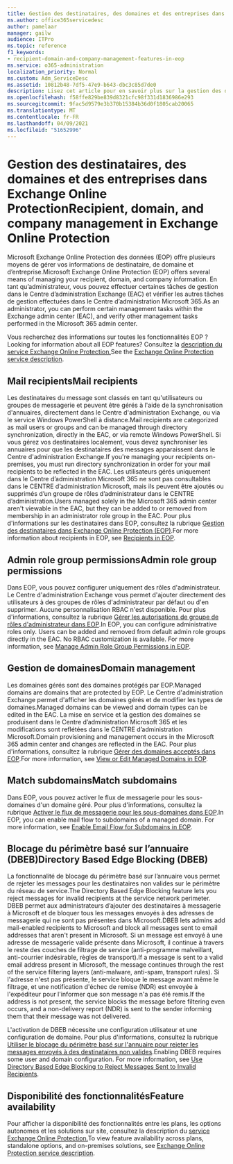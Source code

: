 ```yaml
---
title: Gestion des destinataires, des domaines et des entreprises dans Exchange Online Protection
ms.author: office365servicedesc
author: pamelaar
manager: gailw
audience: ITPro
ms.topic: reference
f1_keywords:
- recipient-domain-and-company-management-features-in-eop
ms.service: o365-administration
localization_priority: Normal
ms.custom: Adm_ServiceDesc
ms.assetid: 10812b48-7df5-47e9-b643-dbc3c85d7de0
description: Lisez cet article pour en savoir plus sur la gestion des destinataires, des domaines et des entreprises dans Microsoft Exchange Online Protection des données (EOP).
ms.openlocfilehash: f58ffe829be839d8321cfc98f331d1836986e293
ms.sourcegitcommit: 9fac5d9579e3b370b15384b36d0f1805cab20065
ms.translationtype: MT
ms.contentlocale: fr-FR
ms.lasthandoff: 04/09/2021
ms.locfileid: "51652996"
---
```

# <a name="recipient-domain-and-company-management-in-exchange-online-protection"></a><span data-ttu-id="37791-103">Gestion des destinataires, des domaines et des entreprises dans Exchange Online Protection</span><span class="sxs-lookup"><span data-stu-id="37791-103">Recipient, domain, and company management in Exchange Online Protection</span></span>

<span data-ttu-id="37791-104">Microsoft Exchange Online Protection des données (EOP) offre plusieurs moyens de gérer vos informations de destinataire, de domaine et d’entreprise.</span><span class="sxs-lookup"><span data-stu-id="37791-104">Microsoft Exchange Online Protection (EOP) offers several means of managing your recipient, domain, and company information.</span></span> <span data-ttu-id="37791-105">En tant qu’administrateur, vous pouvez effectuer certaines tâches de gestion dans le Centre d’administration Exchange (EAC) et vérifier les autres tâches de gestion effectuées dans le Centre d’administration Microsoft 365.</span><span class="sxs-lookup"><span data-stu-id="37791-105">As an administrator, you can perform certain management tasks within the Exchange admin center (EAC), and verify other management tasks performed in the Microsoft 365 admin center.</span></span>
  
<span data-ttu-id="37791-106">Vous recherchez des informations sur toutes les fonctionnalités EOP ?</span><span class="sxs-lookup"><span data-stu-id="37791-106">Looking for information about all EOP features?</span></span> <span data-ttu-id="37791-107">Consultez la [description du service Exchange Online Protection.](exchange-online-protection-service-description.md)</span><span class="sxs-lookup"><span data-stu-id="37791-107">See the [Exchange Online Protection service description](exchange-online-protection-service-description.md).</span></span>
  
## <a name="mail-recipients"></a><span data-ttu-id="37791-108">Mail recipients</span><span class="sxs-lookup"><span data-stu-id="37791-108">Mail recipients</span></span>

<span data-ttu-id="37791-109">Les destinataires du message sont classés en tant qu'utilisateurs ou groupes de messagerie et peuvent être gérés à l'aide de la synchronisation d'annuaires, directement dans le Centre d'administration Exchange, ou via le service Windows PowerShell à distance.</span><span class="sxs-lookup"><span data-stu-id="37791-109">Mail recipients are categorized as mail users or groups and can be managed through directory synchronization, directly in the EAC, or via remote Windows PowerShell.</span></span> <span data-ttu-id="37791-110">Si vous gérez vos destinataires localement, vous devez synchroniser les annuaires pour que les destinataires des messages apparaissent dans le Centre d'administration Exchange.</span><span class="sxs-lookup"><span data-stu-id="37791-110">If you're managing your recipients on-premises, you must run directory synchronization in order for your mail recipients to be reflected in the EAC.</span></span> <span data-ttu-id="37791-111">Les utilisateurs gérés uniquement dans le Centre d’administration Microsoft 365 ne sont pas consultables dans le CENTRE d’administration Microsoft, mais ils peuvent être ajoutés ou supprimés d’un groupe de rôles d’administrateur dans le CENTRE d’administration.</span><span class="sxs-lookup"><span data-stu-id="37791-111">Users managed solely in the Microsoft 365 admin center aren't viewable in the EAC, but they can be added to or removed from membership in an administrator role group in the EAC.</span></span> <span data-ttu-id="37791-112">Pour plus d'informations sur les destinataires dans EOP, consultez la rubrique [Gestion des destinataires dans Exchange Online Protection (EOP)](/microsoft-365/security/office-365-security/manage-recipients-in-eop).</span><span class="sxs-lookup"><span data-stu-id="37791-112">For more information about recipients in EOP, see [Recipients in EOP](/microsoft-365/security/office-365-security/manage-recipients-in-eop).</span></span>
  
## <a name="admin-role-group-permissions"></a><span data-ttu-id="37791-113">Admin role group permissions</span><span class="sxs-lookup"><span data-stu-id="37791-113">Admin role group permissions</span></span>

<span data-ttu-id="37791-p104">Dans EOP, vous pouvez configurer uniquement des rôles d'administrateur. Le Centre d'administration Exchange vous permet d'ajouter directement des utilisateurs à des groupes de rôles d'administrateur par défaut ou d'en supprimer. Aucune personnalisation RBAC n'est disponible. Pour plus d'informations, consultez la rubrique [Gérer les autorisations de groupe de rôles d'administrateur dans EOP](/microsoft-365/security/office-365-security/manage-admin-role-group-permissions-in-eop).</span><span class="sxs-lookup"><span data-stu-id="37791-p104">In EOP, you can configure administrative roles only. Users can be added and removed from default admin role groups directly in the EAC. No RBAC customization is available. For more information, see [Manage Admin Role Group Permissions in EOP](/microsoft-365/security/office-365-security/manage-admin-role-group-permissions-in-eop).</span></span>
  
## <a name="domain-management"></a><span data-ttu-id="37791-118">Gestion de domaines</span><span class="sxs-lookup"><span data-stu-id="37791-118">Domain management</span></span>

<span data-ttu-id="37791-119">Les domaines gérés sont des domaines protégés par EOP.</span><span class="sxs-lookup"><span data-stu-id="37791-119">Managed domains are domains that are protected by EOP.</span></span> <span data-ttu-id="37791-120">Le Centre d'administration Exchange permet d'afficher les domaines gérés et de modifier les types de domaines.</span><span class="sxs-lookup"><span data-stu-id="37791-120">Managed domains can be viewed and domain types can be edited in the EAC.</span></span> <span data-ttu-id="37791-121">La mise en service et la gestion des domaines se produisent dans le Centre d’administration Microsoft 365 et les modifications sont reflétées dans le CENTRE d’administration Microsoft.</span><span class="sxs-lookup"><span data-stu-id="37791-121">Domain provisioning and management occurs in the Microsoft 365 admin center and changes are reflected in the EAC.</span></span> <span data-ttu-id="37791-122">Pour plus d'informations, consultez la rubrique [Gérer des domaines acceptés dans EOP](/microsoft-365/security/office-365-security/exchange-online-protection-overview).</span><span class="sxs-lookup"><span data-stu-id="37791-122">For more information, see [View or Edit Managed Domains in EOP](/microsoft-365/security/office-365-security/exchange-online-protection-overview).</span></span>
  
## <a name="match-subdomains"></a><span data-ttu-id="37791-123">Match subdomains</span><span class="sxs-lookup"><span data-stu-id="37791-123">Match subdomains</span></span>

<span data-ttu-id="37791-p106">Dans EOP, vous pouvez activer le flux de messagerie pour les sous-domaines d'un domaine géré. Pour plus d'informations, consultez la rubrique [Activer le flux de messagerie pour les sous-domaines dans EOP](/microsoft-365/security/office-365-security/mail-flow-in-eop).</span><span class="sxs-lookup"><span data-stu-id="37791-p106">In EOP, you can enable mail flow to subdomains of a managed domain. For more information, see [Enable Email Flow for Subdomains in EOP](/microsoft-365/security/office-365-security/mail-flow-in-eop).</span></span> 
  
## <a name="directory-based-edge-blocking-dbeb"></a><span data-ttu-id="37791-126">Blocage du périmètre basé sur l’annuaire (DBEB)</span><span class="sxs-lookup"><span data-stu-id="37791-126">Directory Based Edge Blocking (DBEB)</span></span>

<span data-ttu-id="37791-127">La fonctionnalité de blocage du périmètre basé sur l’annuaire vous permet de rejeter les messages pour les destinataires non valides sur le périmètre du réseau de service.</span><span class="sxs-lookup"><span data-stu-id="37791-127">The Directory Based Edge Blocking feature lets you reject messages for invalid recipients at the service network perimeter.</span></span> <span data-ttu-id="37791-128">DBEB permet aux administrateurs d’ajouter des destinataires à messagerie à Microsoft et de bloquer tous les messages envoyés à des adresses de messagerie qui ne sont pas présentes dans Microsoft.</span><span class="sxs-lookup"><span data-stu-id="37791-128">DBEB lets admins add mail-enabled recipients to Microsoft and block all messages sent to email addresses that aren't present in Microsoft.</span></span> <span data-ttu-id="37791-129">Si un message est envoyé à une adresse de messagerie valide présente dans Microsoft, il continue à travers le reste des couches de filtrage de service (anti-programme malveillant, anti-courrier indésirable, règles de transport).</span><span class="sxs-lookup"><span data-stu-id="37791-129">If a message is sent to a valid email address present in Microsoft, the message continues through the rest of the service filtering layers (anti-malware, anti-spam, transport rules).</span></span> <span data-ttu-id="37791-130">Si l'adresse n'est pas présente, le service bloque le message avant même le filtrage, et une notification d'échec de remise (NDR) est envoyée à l'expéditeur pour l'informer que son message n'a pas été remis.</span><span class="sxs-lookup"><span data-stu-id="37791-130">If the address is not present, the service blocks the message before filtering even occurs, and a non-delivery report (NDR) is sent to the sender informing them that their message was not delivered.</span></span> 
  
<span data-ttu-id="37791-p108">L'activation de DBEB nécessite une configuration utilisateur et une configuration de domaine. Pour plus d'informations, consultez la rubrique [Utiliser le blocage du périmètre basé sur l'annuaire pour rejeter les messages envoyés à des destinataires non valides](/exchange/mail-flow-best-practices/use-directory-based-edge-blocking).</span><span class="sxs-lookup"><span data-stu-id="37791-p108">Enabling DBEB requires some user and domain configuration. For more information, see [Use Directory Based Edge Blocking to Reject Messages Sent to Invalid Recipients](/exchange/mail-flow-best-practices/use-directory-based-edge-blocking).</span></span>
  
## <a name="feature-availability"></a><span data-ttu-id="37791-133">Disponibilité des fonctionnalités</span><span class="sxs-lookup"><span data-stu-id="37791-133">Feature availability</span></span>

<span data-ttu-id="37791-134">Pour afficher la disponibilité des fonctionnalités entre les plans, les options autonomes et les solutions sur site, consultez la description du [service Exchange Online Protection.](exchange-online-protection-service-description.md)</span><span class="sxs-lookup"><span data-stu-id="37791-134">To view feature availability across plans, standalone options, and on-premises solutions, see [Exchange Online Protection service description](exchange-online-protection-service-description.md).</span></span>